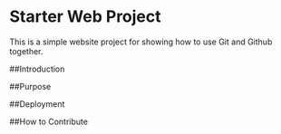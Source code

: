# Starter Web Project

This is a simple website project for showing
how to use Git and Github together.

##Introduction

##Purpose

##Deployment

##How to Contribute
